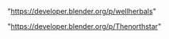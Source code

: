 "https://developer.blender.org/p/wellherbals"

 
"https://developer.blender.org/p/Thenorthstar"


 
